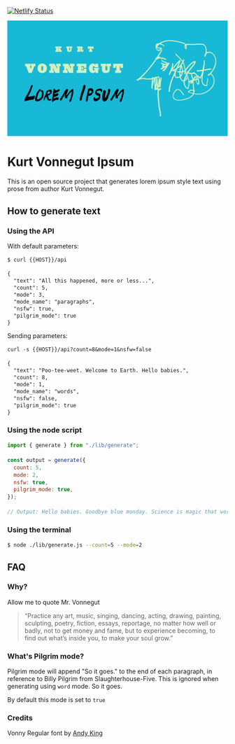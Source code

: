 [![Netlify Status](https://api.netlify.com/api/v1/badges/bdb5175e-97fc-4417-8867-c3daf114e4a3/deploy-status)](https://app.netlify.com/sites/vonnegut-ipsum/deploys)

![Kurt Vonnegut Lorem Ipsum](./images/og-image.png)

# Kurt Vonnegut Ipsum

This is an open source project that generates lorem ipsum style text using prose from author Kurt Vonnegut.

## How to generate text

### Using the API

With default parameters:

```
$ curl {{HOST}}/api

{
  "text": "All this happened, more or less...",
  "count": 5,
  "mode": 3,
  "mode_name": "paragraphs",
  "nsfw": true,
  "pilgrim_mode": true
}
```

Sending parameters:

```
curl -s {{HOST}}/api?count=8&mode=1&nsfw=false

{
  "text": "Poo-tee-weet. Welcome to Earth. Hello babies.",
  "count": 8,
  "mode": 1,
  "mode_name": "words",
  "nsfw": false,
  "pilgrim_mode": true
}
```

### Using the node script

```js
import { generate } from "./lib/generate";

const output = generate({
  count: 5,
  mode: 2,
  nsfw: true,
  pilgrim_mode: true,
});

// Output: Hello babies. Goodbye blue monday. Science is magic that works. Poo-tee-weet. I don't know what it is about Hoosiers. So it goes.
```

### Using the terminal

```bash
$ node ./lib/generate.js --count=5 --mode=2
```

## FAQ

### Why?

Allow me to quote Mr. Vonnegut

> “Practice any art, music, singing, dancing, acting, drawing, painting, sculpting, poetry, fiction, essays, reportage, no matter how well or badly, not to get money and fame, but to experience becoming, to find out what’s inside you, to make your soul grow.”

### What's Pilgrim mode?

Pilgrim mode will append "So it goes." to the end of each paragraph, in reference to Billy Pilgrim from Slaughterhouse-Five. This is ignored when generating using `word` mode. So it goes.

By default this mode is set to `true`

### Credits

Vonny Regular font by [Andy King](https://www.andykingartist.com/)
